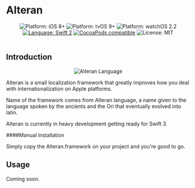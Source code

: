 # Alteran

<p align="center">
    <img src="https://img.shields.io/badge/platform-iOS%208%2B-blue.svg?style=flat" alt="Platform: iOS 8+"/>
    <img src="https://img.shields.io/badge/platform-tvOS%209%2B-blue.svg" alt="Platform: tvOS 9+"/>    
    <img src="https://img.shields.io/badge/platform-watchOS%202.2-blue.svg" alt="Platform: watchOS 2.2"/>        
    <a href="https://developer.apple.com/swift"><img src="https://img.shields.io/badge/swift2-compatible-4BC51D.svg?style=flat" alt="Language: Swift 2" /></a></a>
    <a href="https://github.com/milot/Pendulum/releases/tag/1.0.1"><img src="https://img.shields.io/badge/pod-v1.0.1-orange.svg" alt="CocoaPods compatible" /></a>
    <img src="http://img.shields.io/badge/license-MIT-lightgrey.svg?style=flat" alt="License: MIT" />
     <br><br>
</p>

## Introduction

<p align="center">
<img src="http://vignette3.wikia.nocookie.net/stargate/images/1/1b/Ancient_alpahabet.png/revision/latest?cb=20070103050644
" alt="Alteran Language" />
</p>

Alteran is a small localization framework that greatly improves how you deal with internationalization on Apple platforms.

Name of the framework comes from Alteran language, a name given to the language spoken by the ancients and the Ori that eventually evolved into latin.

Alteran is currently in heavy development getting ready for Swift 3.

<!--## Installation

####CocoaPods Installation
Alteran is available on [CocoaPods](http://cocoapods.org). Simply add the following to your project Podfile, and you'll be good to go.

``` ruby
use_frameworks!

pod 'Alteran'
``` -->

####Manual Installation

Simply copy the Alteran.framework on your project and you're good to go.


## Usage

Coming soon.